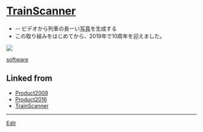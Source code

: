 ---
---
# [TrainScanner](TrainScanner)


* [](https://github.com/[vitroid](vitroid)/[TrainScanner](TrainScanner)) -- ビデオから列車の長ーい[写真](写真)を生成する
* この取り組みをはじめてから、2019年で10周年を迎えました。



![](https://live.staticflickr.com/1736/40895510390_54f5c89f99_k_d.jpg)



[software](software) 


## Linked from

* [Product2009](Product2009.md)
* [Product2016](Product2016.md)
* [TrainScanner](TrainScanner.md)


----
[Edit](https://github.com/vitroid/vitroid.github.io/edit/master/MD/TrainScanner.md)
